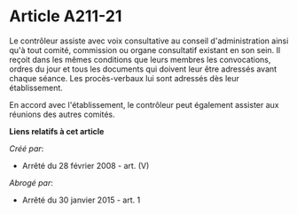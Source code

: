 # Article A211-21

Le contrôleur assiste avec voix consultative au conseil d'administration ainsi qu'à tout comité, commission ou organe
consultatif existant en son sein. Il reçoit dans les mêmes conditions que leurs membres les convocations, ordres du jour et
tous les documents qui doivent leur être adressés avant chaque séance. Les procès-verbaux lui sont adressés dès leur
établissement.

En accord avec l'établissement, le contrôleur peut également assister aux réunions des autres comités.

**Liens relatifs à cet article**

_Créé par_:

  - Arrêté du 28 février 2008 - art. (V)

_Abrogé par_:

  - Arrêté du 30 janvier 2015 - art. 1
